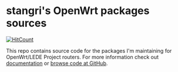 # stangri's OpenWrt packages sources

[![HitCount](http://hits.dwyl.com/stangri/sourceopenwrtmelmacnet.svg)](http://hits.dwyl.com/stangri/sourceopenwrtmelmacnet)

This repo contains source code for the packages I'm maintaining for OpenWrt/LEDE Project routers. For more information check out [documentation](https://docs.openwrt.melmac.net) or [browse code at GitHub](https://github.com/stangri/source.openwrt.melmac.net).
